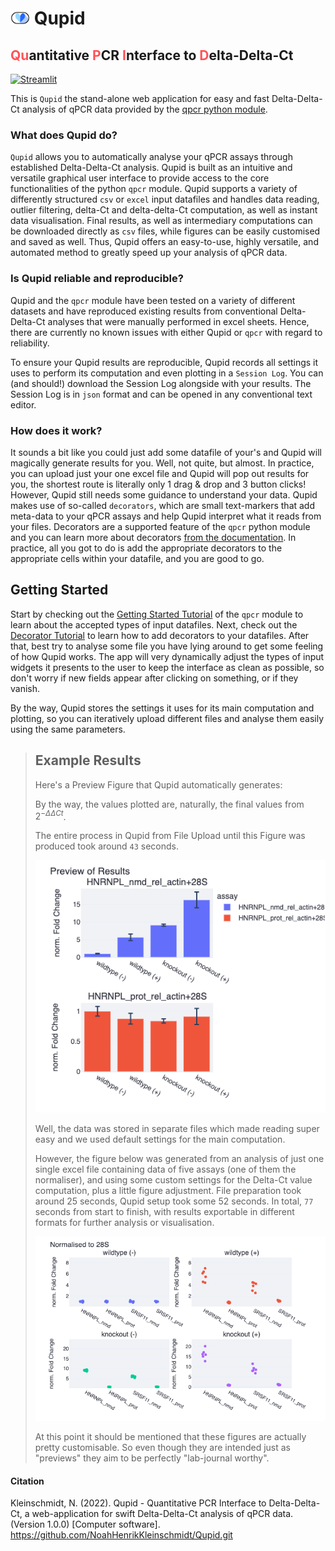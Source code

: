# <img src="./.resources/tiny.svg" width="31"> Qupid

##  <font style="color:rgb(255, 82, 88)">Qu</font>antitative <font style="color:rgb(255, 82, 88)">P</font>CR <font style="color:rgb(255, 82, 88)">I</font>nterface to <font style="color:rgb(255, 82, 88)">D</font>elta-Delta-Ct

[![Streamlit](https://static.streamlit.io/badges/streamlit_badge_black_white.svg)](https://share.streamlit.io/noahhenrikkleinschmidt/qupid/main/src/main.py)

This is `Qupid` the stand-alone web application for easy and fast Delta-Delta-Ct analysis of qPCR data provided by the  <a href = "https://github.com/NoahHenrikKleinschmidt/qpcr.git">qpcr python module</a>. 


### What does Qupid do?
`Qupid` allows you to automatically analyse your qPCR assays through established Delta-Delta-Ct analysis. Qupid is built as an intuitive and versatile graphical user interface to provide access to the core functionalities of the python `qpcr` module. Qupid supports a variety of differently structured `csv` or `excel` input datafiles and handles data reading, outlier filtering, delta-Ct and delta-delta-Ct computation, as well as instant data visualisation. Final results, as well as intermediary computations can be downloaded directly as `csv` files, while figures can be easily customised and saved as well. Thus, Qupid offers an easy-to-use, highly versatile, and automated method to greatly speed up your analysis of qPCR data.

### Is Qupid reliable and reproducible?
Qupid and the `qpcr` module have been tested on a variety of different datasets and have reproduced existing results from conventional Delta-Delta-Ct analyses that were manually performed in excel sheets. Hence, there are currently no known issues with either Qupid or `qpcr` with regard to reliability.

To ensure your Qupid results are reproducible, Qupid records all settings it uses to perform its computation and even plotting in a `Session Log`. You can (and should!) download the Session Log alongside with your results. The Session Log is in `json` format and can be opened in any conventional text editor. 


### How does it work?
It sounds a bit like you could just add some datafile of your's and Qupid will magically generate results for you. Well, not quite, but almost. In practice, you can upload just your one excel file and Qupid will pop out results for you, the shortest route is literally only 1 drag & drop and 3 button clicks! However, Qupid still needs some guidance to understand your data. Qupid makes use of so-called `decorators`, which are small text-markers that add meta-data to your qPCR assays and help Qupid interpret what it reads from your files. Decorators are a supported feature of the `qpcr` python module and you can learn more about decorators [from the documentation](https://noahhenrikkleinschmidt.github.io/qpcr/Parsers/Parsers.html#decorators). In practice, all you got to do is add the appropriate decorators to the appropriate cells within your datafile, and you are good to go.


## Getting Started
Start by checking out the [Getting Started Tutorial](https://github.com/NoahHenrikKleinschmidt/qpcr/blob/main/Examples/0_getting_started.ipynb) of the `qpcr` module to learn about the accepted types of input datafiles. Next, check out the [Decorator Tutorial](https://github.com/NoahHenrikKleinschmidt/qpcr/blob/main/Examples/8_decorating_datafiles.ipynb) to learn how to add decorators to your datafiles. After that, best try to analyse some file you have lying around to get some feeling of how Qupid works. The app will very dynamically adjust the types of input widgets it presents to the user to keep the interface as clean as possible, so don't worry if new fields appear after clicking on something, or if they vanish.

By the way, Qupid stores the settings it uses for its main computation and plotting, so you can iteratively upload different files and analyse them easily using the same parameters. 

> ## Example Results
> Here's a Preview Figure that Qupid automatically generates:
>
> By the way, the values plotted are, naturally, the final values from $2^{-\Delta\Delta Ct}$.  
>
> The entire process in Qupid from File Upload until this Figure was produced took around `43` seconds.
>
> ![](./.resources/example1.png)
>
> Well, the data was stored in separate files which made reading super easy and we used default settings for the main computation. 
>
> However, the figure below was generated from an analysis of just one single excel file containing data of five assays (one of them the normaliser), and using some custom settings for the Delta-Ct value computation, plus a little figure adjustment. File preparation took around 25 seconds, Qupid setup took some 52 seconds. In total, `77` seconds from start to finish, with results exportable in different formats for further analysis or visualisation. 
>
> ![](./.resources/example2.png)
>
> At this point it should be mentioned that these figures are actually pretty customisable. So even though they are intended just as "previews" they aim to be perfectly "lab-journal worthy".



#### Citation 

Kleinschmidt, N. (2022). Qupid - Quantitative PCR Interface to Delta-Delta-Ct, a web-application for swift Delta-Delta-Ct analysis of qPCR data. (Version 1.0.0) [Computer software]. https://github.com/NoahHenrikKleinschmidt/Qupid.git
